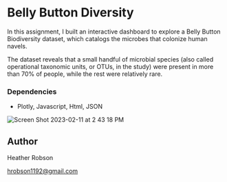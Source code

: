 # Belly Button Diversity 

In this assignment, I built an interactive dashboard to explore a Belly Button Biodiversity dataset, which catalogs the microbes that colonize human navels.

The dataset reveals that a small handful of microbial species (also called operational taxonomic units, or OTUs, in the study) were present in more than 70% of people, while the rest were relatively rare.



### Dependencies

* Plotly, Javascript, Html, JSON

![Screen Shot 2023-02-11 at 2 43 18 PM](https://user-images.githubusercontent.com/113534331/218281308-64498e35-330a-48df-8984-8223e86a69b3.png)



## Author

Heather Robson

hrobson1192@gmail.com

